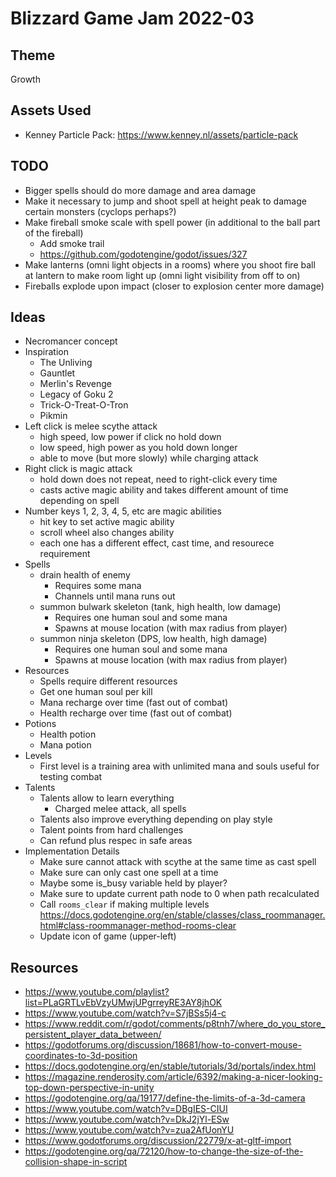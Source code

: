 # Blizzard Game Jam 2022-03

## Theme
Growth

## Assets Used
- Kenney Particle Pack: https://www.kenney.nl/assets/particle-pack

## TODO
- Bigger spells should do more damage and area damage
- Make it necessary to jump and shoot spell at height peak to damage certain monsters (cyclops perhaps?)
- Make fireball smoke scale with spell power (in additional to the ball part of the fireball)
   - Add smoke trail
   - https://github.com/godotengine/godot/issues/327
- Make lanterns (omni light objects in a rooms) where you shoot fire ball at lantern to make room light up (omni light visibility from off to on)
- Fireballs explode upon impact (closer to explosion center more damage)

## Ideas
- Necromancer concept
- Inspiration
   - The Unliving
   - Gauntlet
   - Merlin's Revenge
   - Legacy of Goku 2
   - Trick-O-Treat-O-Tron
   - Pikmin
- Left click is melee scythe attack
   - high speed, low power if click no hold down
   - low speed, high power as you hold down longer
   - able to move (but more slowly) while charging attack
- Right click is magic attack
   - hold down does not repeat, need to right-click every time
   - casts active magic ability and takes different amount of time depending on spell
- Number keys 1, 2, 3, 4, 5, etc are magic abilities
   - hit key to set active magic ability
   - scroll wheel also changes ability
   - each one has a different effect, cast time, and resourece requirement
- Spells
   - drain health of enemy
      - Requires some mana
      - Channels until mana runs out
   - summon bulwark skeleton (tank, high health, low damage)
      - Requires one human soul and some mana
      - Spawns at mouse location (with max radius from player)
   - summon ninja skeleton (DPS, low health, high damage)
      - Requires one human soul and some mana
      - Spawns at mouse location (with max radius from player)
- Resources
   - Spells require different resources
   - Get one human soul per kill
   - Mana recharge over time (fast out of combat)
   - Health recharge over time (fast out of combat)
- Potions
   - Health potion
   - Mana potion
- Levels
   - First level is a training area with unlimited mana and souls useful for testing combat
- Talents
   - Talents allow to learn everything
      - Charged melee attack, all spells
   - Talents also improve everything depending on play style
   - Talent points from hard challenges
   - Can refund plus respec in safe areas
- Implementation Details
   - Make sure cannot attack with scythe at the same time as cast spell
   - Make sure can only cast one spell at a time
   - Maybe some is_busy variable held by player?
   - Make sure to update current path node to 0 when path recalculated
   - Call `rooms_clear` if making multiple levels https://docs.godotengine.org/en/stable/classes/class_roommanager.html#class-roommanager-method-rooms-clear
   - Update icon of game (upper-left)

## Resources
- https://www.youtube.com/playlist?list=PLaGRTLvEbVzyUMwjUPgrreyRE3AY8jhOK
- https://www.youtube.com/watch?v=S7jBSs5j4-c
- https://www.reddit.com/r/godot/comments/p8tnh7/where_do_you_store_persistent_player_data_between/
- https://godotforums.org/discussion/18681/how-to-convert-mouse-coordinates-to-3d-position
- https://docs.godotengine.org/en/stable/tutorials/3d/portals/index.html
- https://magazine.renderosity.com/article/6392/making-a-nicer-looking-top-down-perspective-in-unity
- https://godotengine.org/qa/19177/define-the-limits-of-a-3d-camera
- https://www.youtube.com/watch?v=DBgIES-CIUI
- https://www.youtube.com/watch?v=DkJ2jYl-ESw
- https://www.youtube.com/watch?v=zua2AfUonYU
- https://www.godotforums.org/discussion/22779/x-at-gltf-import
- https://godotengine.org/qa/72120/how-to-change-the-size-of-the-collision-shape-in-script
